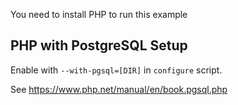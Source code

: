 You need to install PHP to run this example

## PHP with PostgreSQL Setup

Enable with `--with-pgsql=[DIR]` in `configure` script.

See https://www.php.net/manual/en/book.pgsql.php
